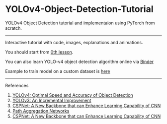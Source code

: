 # YOLOv4-Object-Detection-Tutorial
YOLOv4 Object Detection tutorial and implementaion using PyTorch from scratch.

---

Interactive tutorial with code, images, explanations and animations.

You should start from [0th lesson](/ipynb/0-introduction.ipynb).

You can also learn YOLO-v4 object detection algorithm online via [Binder](https://mybinder.org/v2/gh/neeveermoree/YOLOv4-Object-Detection-Tutorial/aa154ddfa744c6ba2ac6b67737394d9fc2604eae)

Example to train model on a custom dataset is [here](/ipynb/Yolov4_Traffic_sign_detection.ipynb)

---
References

1) [YOLOv4: Optimal Speed and Accuracy of Object Detection](https://arxiv.org/pdf/2004.10934.pdf)
2) [YOLOv3: An Incremental Improvement](https://arxiv.org/pdf/1804.02767v1.pdf)
3) [CSPNet: A New Backbone that can Enhance Learning Capability of CNN](https://openaccess.thecvf.com/content_CVPRW_2020/papers/w28/Wang_CSPNet_A_New_Backbone_That_Can_Enhance_Learning_Capability_of_CVPRW_2020_paper.pdf)
4) [Path Aggregation Networks](https://openaccess.thecvf.com/content_cvpr_2018/papers/Liu_Path_Aggregation_Network_CVPR_2018_paper.pdf)
5) [CSPNet: A New Backbone that can Enhance Learning Capability of CNN](https://openaccess.thecvf.com/content_CVPRW_2020/papers/w28/Wang_CSPNet_A_New_Backbone_That_Can_Enhance_Learning_Capability_of_CVPRW_2020_paper.pdf)
